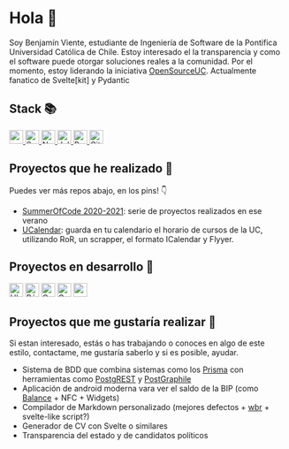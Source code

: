 # Hola 👋

Soy Benjamín Viente, estudiante de Ingeniería de Software de la
Pontifica Universidad Católica de Chile. Estoy interesado el la
transparencia y como el software puede otorgar soluciones reales
a la comunidad. Por el momento, estoy liderando la iniciativa
[OpenSourceUC](https://github.com/open-source-uc).
Actualmente fanatico de Svelte[kit] y Pydantic

## Stack 📚

<a href="https://pydantic-docs.helpmanual.io/" target="_blank">
 <img title="pydantic + friends" src="https://img.shields.io/static/v1?logoColor=white&style=for-the-badge&message=pydantic%20%26%20friends&label=&logo=python&color=15202B&labelColor=3572A4" height="25px">
</a>
<a href="https://svelte.dev/" target="_blank">
 <img title="Svelte[Kit]" src="https://img.shields.io/static/v1?logoColor=white&style=for-the-badge&message=Svelte[Kit]&label=&logo=svelte&color=15202B&labelColor=FF3E00" height="25px">
</a>
<a href="https://nextjs.org/" target="_blank">
 <img title="NextJS" src="https://img.shields.io/static/v1?logoColor=white&style=for-the-badge&message=NextJS&label=&logo=typescript&color=15202B&labelColor=2F74C0" height="25px">
</a>
<a href="https://julialang.org/" target="_blank">
 <img title="Julia" src="https://img.shields.io/static/v1?logoColor=white&style=for-the-badge&message=Julia&label=&logo=julia&color=15202B&labelColor=9558B2" height="25px">
</a>
<a href="https://rubyonrails.org/" target="_blank">
 <img title="Ruby on Rails" src="https://img.shields.io/static/v1?logoColor=white&style=for-the-badge&message=Ruby on Rails&label=&logo=Ruby&color=15202B&labelColor=D30001" height="25px">
</a>
<a href="https://github.com/features/actions" target="_blank">
 <img title="Github Actions" src="https://img.shields.io/static/v1?logoColor=white&style=for-the-badge&message=Actions&label=&logo=GitHub&color=15202B&labelColor=181717" height="25px">
</a>


## Proyectos que he realizado 🚀

Puedes ver más repos abajo, en los pins! 👇

- [SummerOfCode 2020-2021](https://benjavicente.github.io/summer-of-code-2020-2021/L): serie de proyectos realizados en ese verano
- [UCalendar](https://ucalendar.osuc.dev): guarda en tu calendario el horario de cursos de la UC, utilizando RoR, un scrapper, el formato ICalendar y Flyyer.

## Proyectos en desarrollo 🐸

<div>
  <img title="UbiCate: buscador de ubicaciones en la UC" src="https://img.shields.io/static/v1?logoColor=white&style=for-the-badge&message=UbiCate: buscador de lugares en la UC&label=Svelte-kit%2BMongoDB%2BFastAPI&logo=MongoDB&color=15202B&labelColor=009688" height="25px">
</span>
<span>
  <img title="Página personal" src="https://img.shields.io/static/v1?logoColor=white&style=for-the-badge&message=Página personal&label=Svelte-kit%2BMarkDown&logo=Markdown&color=15202B&labelColor=000" height="25px">
</span>
<span>
  <img title="Generados de presentaciones con Svelte" src="https://img.shields.io/static/v1?logoColor=white&style=for-the-badge&message=Generador de presentaciones&label=Svelte&logo=Svelte&color=15202B&labelColor=FF3E00" height="25px">
</span>
<span>
  <img title="Generados de presentaciones con Svelte" src="https://img.shields.io/static/v1?logoColor=white&style=for-the-badge&message=Sincronizador de archivos de CanvasLMS&label=Modern Python&logo=Python&color=15202B&labelColor=3572A4" height="25px">
</span>
<span>
  <img title="y varios más..." src="https://img.shields.io/static/v1?logoColor=white&style=for-the-badge&message=y varios más...&label=&logo=Undertale&color=15202B&labelColor=9558B2" height="25px">
</span>


## Proyectos que me gustaría realizar 👀

Si estan interesado, estás o has trabajando o conoces en algo de este
estilo, contactame, me gustaría saberlo y si es posible, ayudar.

- Sistema de BDD que combina sistemas como los [Prisma](https://www.prisma.io/) con herramientas como [PostgREST](https://postgrest.org/en/stable/) y [PostGraphile](https://www.graphile.org/postgraphile/)
- Aplicación de android moderna vara ver el saldo de la BIP (como [Balance](https://lau.work/balance) + NFC + Widgets)
- Compilador de Markdown personalizado (mejores defectos + [wbr](https://developer.mozilla.org/en-US/docs/Web/HTML/Element/wbr) + svelte-like script?)
- Generador de CV con Svelte o similares
- Transparencia del estado y de candidatos políticos
